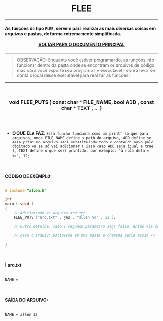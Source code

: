 <h1 align="center"> FLEE </h1>

---

#### As funções do tipo ` FLEE `, servem para realizar as mais diversas coisas em arquivos e pastas, de forma extremamente simplificada. 

#### <p align="center"> <a href="https://github.com/AllenoBoy/allen.h" title="Retornar a documentação."> VOLTAR PARA O DOCUMENTO PRINCIPAL</a> </p>

---

> OBSERVAÇÃO: Enquanto você estiver programando, as funções irão funcionar dentro da pasta onde se encontram os arquivos de código, mas caso você exporte seu programa ( o executável ) ele irá levar em conta o local desse executável para realizar as funções! 

---
































<br>

<h3 align="center"> void FLEE_PUTS ( const char * FILE_NAME, bool ADD , const char * TEXT , ... ) </h3> 

<br>
<br>

- **O QUE ELA FAZ**: `Essa função funciona como um printf só que para arquivos, onde FILE_NAME define o path do arquivo, ADD define se esse print no arquivo será substituindo todo o conteúdo novo pelo digitado ou se só vai adicionar ( isso caso ADD seja igual a true ), TEXT define o que será printado, por exemplo: "a nota dela = %d", 12`;

<br>

#### CÓDIGO DE EXEMPLO:

```c

# include "allen.h"

int 
main ( void )
{      
    // Adicionando ao arquivo arq.txt
    FLEE_PUTS ("arq.txt" , yes , "allen %d" , 12 );
    
    // Outro detalhe, caso o segundo parametro seja falso, então ele sobreescreve todo o arquivo e aí coloca o texto
    
    // caso o arquivo estivesse em uma pasta a chamada seria assim -> "nome_da_pasta/arq.txt"
    
}

```

<br>

#### | arq.txt

```txt

NAME = 

```

<br>

#### SAÍDA DO ARQUIVO:

```txt

NAME = allen 12

```
